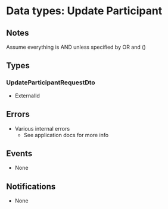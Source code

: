 # Data types: Update Participant

## Notes

Assume everything is AND unless specified by OR and ()

## Types

### UpdateParticipantRequestDto

- ExternalId

## Errors

- Various internal errors
  - See application docs for more info

## Events

- None

## Notifications

- None
